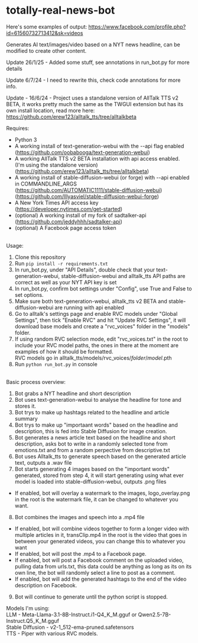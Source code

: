 # totally-real-news-bot
Here's some examples of output: https://www.facebook.com/profile.php?id=61560732713412&sk=videos

Generates AI text/images/video based on a NYT news headline, can be modified to create other content.



Update 26/1/25 - Added some stuff, see annotations in run_bot.py for more details

Update 6/7/24 - I need to rewrite this, check code annotations for more info.


Update - 16/6/24 - Project uses a standalone version of AllTalk TTS v2 BETA, it works pretty much the same as the TWGUI extension but has its own install location, read more here:<br>
https://github.com/erew123/alltalk_tts/tree/alltalkbeta<br>


Requires:<br>
- Python 3<br>
- A working install of text-generation-webui with the --api flag enabled<br>(https://github.com/oobabooga/text-generation-webui)<br>
- A working AllTalk TTS v2 BETA installation with api access enabled.<br>(I'm using the standalone version)<br>(https://github.com/erew123/alltalk_tts/tree/alltalkbeta)<br>
- A working install of stable-diffusion-webui (or forge) with  --api enabled in COMMANDLINE_ARGS<br>(https://github.com/AUTOMATIC1111/stable-diffusion-webui)<br>(https://github.com/lllyasviel/stable-diffusion-webui-forge)<br>
- A New York Times API access key<br>(https://developer.nytimes.com/get-started)<br>
- (optional) A working install of my fork of sadtalker-api (https://github.com/jeddyhhh/sadtalker-api)<br>
- (optional) A Facebook page access token<br><br>

Usage:<br>
1. Clone this repository<br>
2. Run `pip install -r requirements.txt`<br>
3. In run_bot.py, under "API Details", double check that your text-generation-webui, stable-diffusion-webui and alltalk_tts API paths are correct as well as your NYT API key is set<br>
4. In run_bot.py, confirm bot settings under "Config", use True and False to set options.
5. Make sure both text-generation-webui, alltalk_tts v2 BETA and stable-diffusion-webui are running with api enabled<br>
6. Go to alltalk's settings page and enable RVC models under "Global Settings", then tick "Enable RVC" and hit "Update RVC Settings", it will download base models and create a "rvc_voices" folder in the "models" folder.
7. If using random RVC selection mode, edit "rvc_voices.txt" in the root to include your RVC model paths, the ones in there at the moment are examples of how it should be formatted.<br>
RVC models go in alltalk_tts/models/rvc_voices/*folder*/*model*.pth<br>
8. Run `python run_bot.py` in console<br><br>

Basic process overview:<br>
1. Bot grabs a NYT headline and short description<br>
2. Bot uses text-generation-webui to analyse the headline for tone and stores it.<br>
3. Bot trys to make up hashtags related to the headline and article summary<br>
4. Bot trys to make up "importaant words" based on the headline and description, this is fed into Stable Diffusion for image creation.
5. Bot generates a news article text based on the headline and short description, asks bot to write in a randomly selected tone from emotions.txt and from a random perpective from descriptive.txt<br>
6. Bot uses Alltalk_tts to generate speech based on the generated article text, outputs a .wav file
7. Bot starts generating 4 images based on the "important words" generated, stored from step 4, it will start generating using what ever model is loaded into stable-diffusion-webui, outputs .png files<br>
- If enabled, bot will overlay a watermark to the images, logo_overlay.png in the root is the watermark file, it can be changed to whatever you want.<br>
8. Bot combines the images and speech into a .mp4 file<br>
- If enabled, bot will combine videos together to form a longer video with multiple articles in it, transClip.mp4 in the root is the video that goes in between your generated videos, you can change this to whatever you want<br>
- If enabled, bot will post the .mp4 to a Facebook page.<br>
- If enabled, bot will post a Facebook comment on the uploaded video, pulling data from urls.txt, this data could be anything as long as its on its own line, the bot will randomly select a line to post as a comment.
- If enabled, bot will add the generated hashtags to the end of the video description on Facebook.<br>
9. Bot will continue to generate until the python script is stopped.<br>

Models I'm using:<br>
LLM - Meta-Llama-3.1-8B-Instruct.i1-Q4_K_M.gguf or Qwen2.5-7B-Instruct.Q5_K_M.gguf<br>
Stable Diffusion - v2-1_512-ema-pruned.safetensors<br> 
TTS - Piper with various RVC models.<br>

